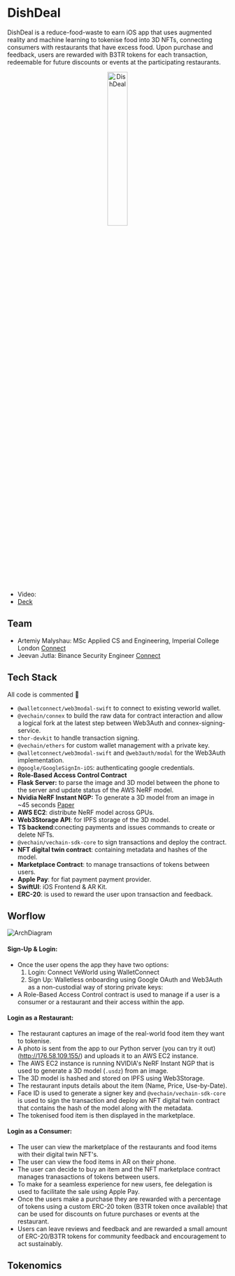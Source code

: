 # DishDeal
DishDeal is a reduce-food-waste to earn iOS app that uses augmented reality and machine learning to tokenise food into 3D NFTs, connecting consumers with restaurants that have excess food. Upon purchase and feedback, users are rewarded with B3TR tokens for each transaction, redeemable for future discounts or events at the participating restaurants.

<p align="center">
  <img src="https://github.com/nkoorty/CambridgeHack/assets/22000925/2d3ffe1d-75d7-40a5-b93c-e42677dcc3d1" alt="DishDeal" width="30%" height="auto"/>
</p>

- Video: 
- [Deck](https://www.canva.com/design/DAF_vmwDygs/Rcg9VjB7_lQ0k18DvzawSw/edit?utm_content=DAF_vmwDygs&utm_campaign=designshare&utm_medium=link2&utm_source=sharebutton)

## Team

- Artemiy Malyshau: MSc Applied CS and Engineering, Imperial College London [Connect](https://www.linkedin.com/in/artemiy-malyshau/)
- Jeevan Jutla: Binance Security Engineer [Connect](https://www.linkedin.com/in/jeevan-jutla/)

## Tech Stack
All code is commented 🚀

- `@walletconnect/web3modal-swift` to connect to existing veworld wallet.
- `@vechain/connex` to build the raw data for contract interaction and allow a logical fork at the latest step between Web3Auth and connex-signing-service.
-  `thor-devkit` to handle transaction signing.
- `@vechain/ethers` for custom wallet management with a private key.
- `@walletconnect/web3modal-swift` and `@web3auth/modal` for the Web3Auth implementation.
- `@google/GoogleSignIn-iOS`: authenticating google credentials.
- **Role-Based Access Control Contract**
- **Flask Server:**  to parse the image and 3D model between the phone to the server and update status of the AWS NeRF model.
- **Nvidia NeRF Instant NGP:** To generate a 3D model from an image in ~45 seconds [Paper](https://docs.nerf.studio/nerfology/methods/instant_ngp.html) 
- **AWS EC2**: distribute NeRF model across GPUs.
- **Web3Storage API**: for IPFS storage of the 3D model.
- **TS backend**:conecting payments and issues commands to create or delete NFTs.
- `@vechain/vechain-sdk-core` to sign transactions and deploy the contract.
- **NFT digital twin contract**: containing metadata and hashes of the model.
- **Marketplace Contract**: to manage transactions of tokens between users.
- **Apple Pay**: for fiat payment payment provider.
- **SwiftUI**: iOS Frontend & AR Kit.
- **ERC-20**: is used to reward the user upon transaction and feedback.

## Worflow
![ArchDiagram](https://github.com/nkoorty/CambridgeHack/assets/22000925/0bf9040b-c054-470a-81ed-63673b8579e7)

#### Sign-Up & Login:
-  Once the user opens the app they have two options:
    1. Login: Connect VeWorld using WalletConnect
    2. Sign Up: Walletless onboarding using Google OAuth and Web3Auth as a non-custodial way of storing private keys:
 - A Role-Based Access Control contract is used to manage if a user is a consumer or a restaurant and their access within the app.

#### Login as a Restaurant:
- The restaurant captures an image of the real-world food item they want to tokenise.
- A photo is sent from the app to our Python server (you can try it out) (http://176.58.109.155/) and uploads it to an AWS EC2 instance.
- The AWS EC2 instance is running NVIDIA's NeRF Instant NGP that is used to generate a 3D model (`.usdz`) from an image.
- The 3D model is hashed and stored on IPFS using Web3Storage.
- The restaurant inputs details about the item (Name, Price, Use-by-Date).
- Face ID is used to generate a signer key and `@vechain/vechain-sdk-core` is used to sign the transaction and deploy an NFT digital twin contract that contains the hash of the model along with the metadata.
- The tokenised food item is then displayed in the marketplace.

#### Login as a Consumer:
- The user can view the marketplace of the restaurants and food items with their digital twin NFT's.
- The user can view the food items in AR on their phone.
- The user can decide to buy an item and the NFT marketplace contract manages tranasactions of tokens between users.
- To make for a seamless experience for new users, fee delegation is used to facilitate the sale using Apple Pay.
- Once the users make a purchase they are rewarded with a percentage of tokens using a custom ERC-20 token (B3TR token once available) that can be used for discounts on future purchases or events at the restaurant.
- Users can leave reviews and feedback and are rewarded a small amount of ERC-20/B3TR tokens for community feedback and encouragement to act sustainably.


## Tokenomics
